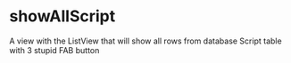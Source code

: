 # showAllScript

A view with the ListView that will show all rows from database Script table with 3 stupid FAB button

